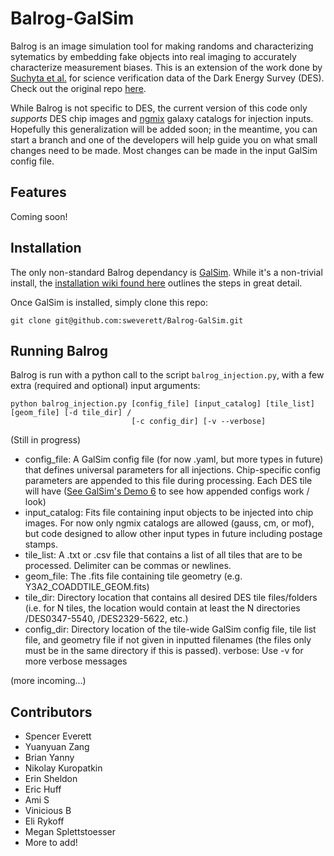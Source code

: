 # Balrog-GalSim

Balrog is an image simulation tool for making randoms and characterizing sytematics by embedding fake objects into real imaging to accurately characterize measurement biases. This is an extension of the work done by [Suchyta et al.](https://arxiv.org/abs/1507.08336) for science verification data of the Dark Energy Survey (DES). Check out the original repo [here](https://github.com/emhuff/Balrog).

While Balrog is not specific to DES, the current version of this code only *supports* DES chip images and [ngmix](https://github.com/esheldon/ngmix) galaxy catalogs for injection inputs. Hopefully this generalization will be added soon; in the meantime, you can start a branch and one of the developers will help guide you on what small changes need to be made. Most changes can be made in the input GalSim config file.

## Features

Coming soon!

## Installation

The only non-standard Balrog dependancy is [GalSim](https://github.com/GalSim-developers/GalSim). While it's a non-trivial install, the [installation wiki found here](https://github.com/GalSim-developers/GalSim/blob/master/INSTALL.md) outlines the steps in great detail.

Once GalSim is installed, simply clone this repo:

```
git clone git@github.com:sweverett/Balrog-GalSim.git
```

## Running Balrog

Balrog is run with a python call to the script `balrog_injection.py`, with a few extra (required and optional) input arguments:

```
python balrog_injection.py [config_file] [input_catalog] [tile_list] [geom_file] [-d tile_dir] / 
                           [-c config_dir] [-v --verbose]

```
(Still in progress)

* config_file: A GalSim config file (for now .yaml, but more types in future) that defines universal parameters for all injections. Chip-specific config parameters are appended to this file during processing. Each DES tile will have  ([See GalSim's Demo 6](https://github.com/GalSim-developers/GalSim/blob/master/examples/demo6.yaml) to see how appended configs work / look)
* input_catalog: Fits file containing input objects to be injected into chip images. For now only ngmix catalogs are allowed (gauss, cm, or mof), but code designed to allow other input types in future including postage stamps.
* tile_list: A .txt or .csv file that contains a list of all tiles that are to be processed. Delimiter can be commas or newlines.
* geom_file: The .fits file containing tile geometry (e.g. Y3A2_COADDTILE_GEOM.fits)
* tile_dir: Directory location that contains all desired DES tile files/folders (i.e. for N tiles, the location would contain at least the N directories /DES0347-5540, /DES2329-5622, etc.)
* config_dir: Directory location of the tile-wide GalSim config file, tile list file, and geometry file if not given in inputted filenames (the files only must be in the same directory if this is passed).
verbose: Use -v for more verbose messages

(more incoming...)

## Contributors

* Spencer Everett
* Yuanyuan Zang
* Brian Yanny
* Nikolay Kuropatkin
* Erin Sheldon
* Eric Huff
* Ami S
* Vinicious B
* Eli Rykoff
* Megan Splettstoesser
* More to add!
